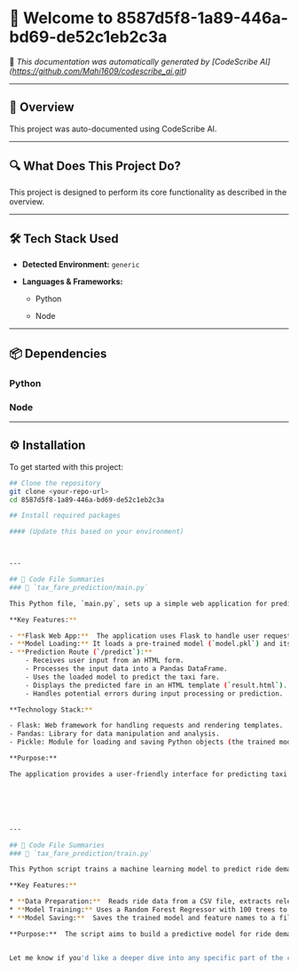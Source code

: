 # 👋 Welcome to 8587d5f8-1a89-446a-bd69-de52c1eb2c3a

📄 *This documentation was automatically generated by [CodeScribe AI] (https://github.com/Mahi1609/codescribe_ai.git)*

---

## 🧠 Overview

This project was auto-documented using CodeScribe AI.

---

## 🔍 What Does This Project Do?

This project is designed to perform its core functionality as described in the overview.


---

## 🛠 Tech Stack Used

- **Detected Environment:** `generic`
- **Languages & Frameworks:**

  - Python

  - Node


---

## 📦 Dependencies



### Python



### Node



---

## ⚙️ Installation

To get started with this project:

```bash
## Clone the repository
git clone <your-repo-url>
cd 8587d5f8-1a89-446a-bd69-de52c1eb2c3a

## Install required packages

#### (Update this based on your environment)



---

## 🧩 Code File Summaries
### 📄 `tax_fare_prediction/main.py`

This Python file, `main.py`, sets up a simple web application for predicting taxi fares using a pre-trained machine learning model.

**Key Features:**

- **Flask Web App:**  The application uses Flask to handle user requests and render HTML templates.
- **Model Loading:** It loads a pre-trained model (`model.pkl`) and its corresponding feature names for fare prediction.
- **Prediction Route (`/predict`):**
    - Receives user input from an HTML form.
    - Processes the input data into a Pandas DataFrame.
    - Uses the loaded model to predict the taxi fare.
    - Displays the predicted fare in an HTML template (`result.html`).
    - Handles potential errors during input processing or prediction.

**Technology Stack:**

- Flask: Web framework for handling requests and rendering templates.
- Pandas: Library for data manipulation and analysis.
- Pickle: Module for loading and saving Python objects (the trained model).

**Purpose:**

The application provides a user-friendly interface for predicting taxi fares based on historical data and a trained machine learning model.






---

## 🧩 Code File Summaries
### 📄 `tax_fare_prediction/train.py`

This Python script trains a machine learning model to predict ride demand. 

**Key Features:**

* **Data Preparation:**  Reads ride data from a CSV file, extracts relevant features (like hour and day of the week), and splits the data into features and the target variable ('demand').
* **Model Training:** Uses a Random Forest Regressor with 100 trees to train a model on the prepared data.
* **Model Saving:**  Saves the trained model and feature names to a file ('model.pkl') for later use.

**Purpose:**  The script aims to build a predictive model for ride demand, which can be used in applications like ride-sharing platform resource allocation. 


Let me know if you'd like a deeper dive into any specific part of the code!


